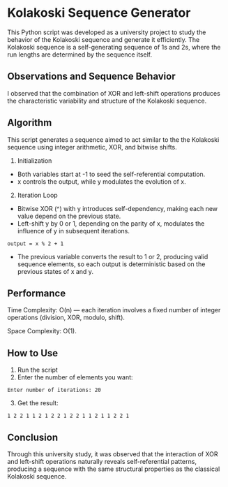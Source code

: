 # Kolakoski Sequence Generator
This Python script was developed as a university project to study the behavior of the Kolakoski sequence and generate it efficiently. The Kolakoski sequence is a self-generating sequence of 1s and 2s, where the run lengths are determined by the sequence itself. 

## Observations and Sequence Behavior
I observed that the combination of XOR and left-shift operations produces the characteristic variability and structure of the Kolakoski sequence.

## Algorithm
This script generates a sequence aimed to act similar to the the Kolakoski sequence using integer arithmetic, XOR, and bitwise shifts.

1. Initialization
- Both variables start at -1 to seed the self-referential computation.
- x controls the output, while y modulates the evolution of x.

2. Iteration Loop
- Bitwise XOR (^) with y introduces self-dependency, making each new value depend on the previous state.
- Left-shift y by 0 or 1, depending on the parity of x, modulates the influence of y in subsequent iterations.

``` 
output = x % 2 + 1
```
- The previous variable converts the result to 1 or 2, producing valid sequence elements, so each output is deterministic based on the previous states of x and y.

## Performance

Time Complexity: O(n) — each iteration involves a fixed number of integer operations (division, XOR, modulo, shift).

Space Complexity: O(1).

##  How to Use

1. Run the script
2. Enter the number of elements you want:
```
Enter number of iterations: 20
```
3. Get the result: 
```
1 2 2 1 1 2 1 2 2 1 2 2 1 1 2 1 1 2 2 1 
```

## Conclusion 
Through this university study, it was observed that the interaction of XOR and left-shift operations naturally reveals self-referential patterns, producing a sequence with the same structural properties as the classical Kolakoski sequence.
